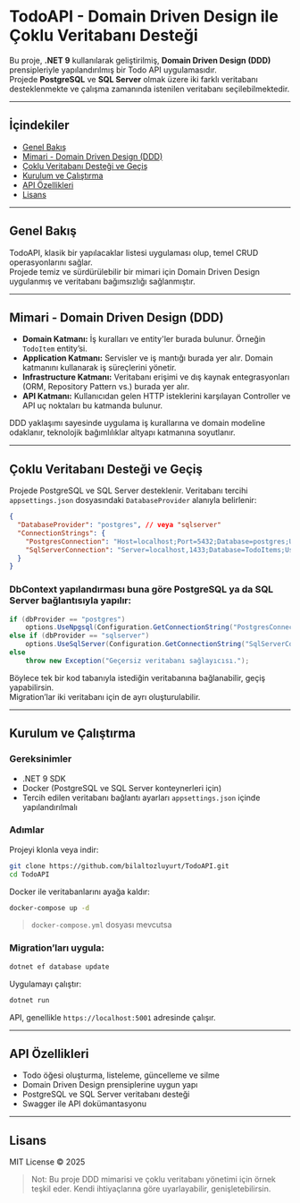 # TodoAPI - Domain Driven Design ile Çoklu Veritabanı Desteği

Bu proje, **.NET 9** kullanılarak geliştirilmiş, **Domain Driven Design (DDD)** prensipleriyle yapılandırılmış bir Todo API uygulamasıdır.  
Projede **PostgreSQL** ve **SQL Server** olmak üzere iki farklı veritabanı desteklenmekte ve çalışma zamanında istenilen veritabanı seçilebilmektedir.

---

## İçindekiler

- [Genel Bakış](#genel-bakış)
- [Mimari - Domain Driven Design (DDD)](#mimari---domain-driven-design-ddd)
- [Çoklu Veritabanı Desteği ve Geçiş](#çoklu-veritabanı-desteği-ve-geçiş)
- [Kurulum ve Çalıştırma](#kurulum-ve-çalıştırma)
- [API Özellikleri](#api-özellikleri)
- [Lisans](#lisans)

---

## Genel Bakış

TodoAPI, klasik bir yapılacaklar listesi uygulaması olup, temel CRUD operasyonlarını sağlar.  
Projede temiz ve sürdürülebilir bir mimari için Domain Driven Design uygulanmış ve veritabanı bağımsızlığı sağlanmıştır.

---

## Mimari - Domain Driven Design (DDD)

- **Domain Katmanı:** İş kuralları ve entity'ler burada bulunur. Örneğin `TodoItem` entity’si.
- **Application Katmanı:** Servisler ve iş mantığı burada yer alır. Domain katmanını kullanarak iş süreçlerini yönetir.
- **Infrastructure Katmanı:** Veritabanı erişimi ve dış kaynak entegrasyonları (ORM, Repository Pattern vs.) burada yer alır.
- **API Katmanı:** Kullanıcıdan gelen HTTP isteklerini karşılayan Controller ve API uç noktaları bu katmanda bulunur.

DDD yaklaşımı sayesinde uygulama iş kurallarına ve domain modeline odaklanır, teknolojik bağımlılıklar altyapı katmanına soyutlanır.

---

## Çoklu Veritabanı Desteği ve Geçiş

Projede PostgreSQL ve SQL Server desteklenir. Veritabanı tercihi `appsettings.json` dosyasındaki `DatabaseProvider` alanıyla belirlenir:

```json
{
  "DatabaseProvider": "postgres", // veya "sqlserver"
  "ConnectionStrings": {
    "PostgresConnection": "Host=localhost;Port=5432;Database=postgres;Username=postgres;Password=postgres",
    "SqlServerConnection": "Server=localhost,1433;Database=TodoItems;User Id=sa;Password=YourStrongPassword;"
  }
}
```

### DbContext yapılandırması buna göre PostgreSQL ya da SQL Server bağlantısıyla yapılır:

```csharp
if (dbProvider == "postgres")
    options.UseNpgsql(Configuration.GetConnectionString("PostgresConnection"));
else if (dbProvider == "sqlserver")
    options.UseSqlServer(Configuration.GetConnectionString("SqlServerConnection"));
else
    throw new Exception("Geçersiz veritabanı sağlayıcısı.");
```

Böylece tek bir kod tabanıyla istediğin veritabanına bağlanabilir, geçiş yapabilirsin.  
Migration’lar iki veritabanı için de ayrı oluşturulabilir.

---

## Kurulum ve Çalıştırma

### Gereksinimler

- .NET 9 SDK  
- Docker (PostgreSQL ve SQL Server konteynerleri için)  
- Tercih edilen veritabanı bağlantı ayarları `appsettings.json` içinde yapılandırılmalı

### Adımlar

Projeyi klonla veya indir:

```bash
git clone https://github.com/bilaltozluyurt/TodoAPI.git
cd TodoAPI
```

Docker ile veritabanlarını ayağa kaldır:

```bash
docker-compose up -d
```

> `docker-compose.yml` dosyası mevcutsa

### Migration’ları uygula:

```bash
dotnet ef database update
```

Uygulamayı çalıştır:

```bash
dotnet run
```

API, genellikle `https://localhost:5001` adresinde çalışır.

---

## API Özellikleri

- Todo öğesi oluşturma, listeleme, güncelleme ve silme  
- Domain Driven Design prensiplerine uygun yapı  
- PostgreSQL ve SQL Server veritabanı desteği  
- Swagger ile API dokümantasyonu

---

## Lisans

MIT License © 2025

> Not: Bu proje DDD mimarisi ve çoklu veritabanı yönetimi için örnek teşkil eder. Kendi ihtiyaçlarına göre uyarlayabilir, genişletebilirsin.
